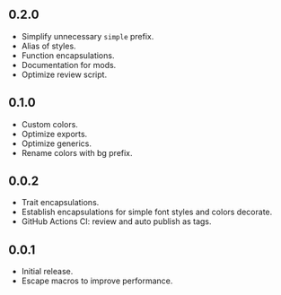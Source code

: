 ## 0.2.0

- Simplify unnecessary `simple` prefix.
- Alias of styles.
- Function encapsulations.
- Documentation for mods.
- Optimize review script.

## 0.1.0

- Custom colors.
- Optimize exports.
- Optimize generics.
- Rename colors with bg prefix.

## 0.0.2

- Trait encapsulations.
- Establish encapsulations for simple font styles and colors decorate.
- GitHub Actions CI: review and auto publish as tags.

## 0.0.1

- Initial release.
- Escape macros to improve performance.
